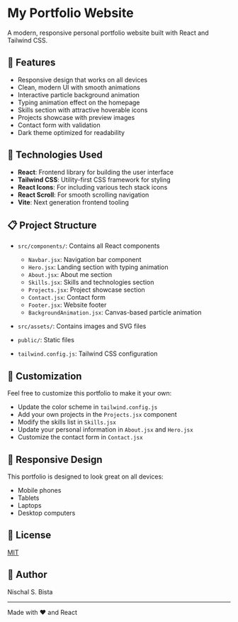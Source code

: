# My Portfolio Website

A modern, responsive personal portfolio website built with React and Tailwind CSS.

## 🌟 Features

- Responsive design that works on all devices
- Clean, modern UI with smooth animations
- Interactive particle background animation
- Typing animation effect on the homepage
- Skills section with attractive hoverable icons
- Projects showcase with preview images
- Contact form with validation
- Dark theme optimized for readability

## 🚀 Technologies Used

- **React**: Frontend library for building the user interface
- **Tailwind CSS**: Utility-first CSS framework for styling
- **React Icons**: For including various tech stack icons
- **React Scroll**: For smooth scrolling navigation
- **Vite**: Next generation frontend tooling


## 📋 Project Structure

- `src/components/`: Contains all React components
  - `Navbar.jsx`: Navigation bar component
  - `Hero.jsx`: Landing section with typing animation
  - `About.jsx`: About me section
  - `Skills.jsx`: Skills and technologies section
  - `Projects.jsx`: Project showcase section
  - `Contact.jsx`: Contact form
  - `Footer.jsx`: Website footer
  - `BackgroundAnimation.jsx`: Canvas-based particle animation

- `src/assets/`: Contains images and SVG files
- `public/`: Static files
- `tailwind.config.js`: Tailwind CSS configuration

## 🎨 Customization

Feel free to customize this portfolio to make it your own:

- Update the color scheme in `tailwind.config.js`
- Add your own projects in the `Projects.jsx` component
- Modify the skills list in `Skills.jsx`
- Update your personal information in `About.jsx` and `Hero.jsx`
- Customize the contact form in `Contact.jsx`

## 📱 Responsive Design

This portfolio is designed to look great on all devices:
- Mobile phones
- Tablets
- Laptops
- Desktop computers

## 📝 License

[MIT](https://choosealicense.com/licenses/mit/)

## 👤 Author

Nischal S. Bista

---

Made with ❤️ and React
